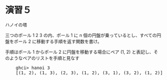 演習５
======

ハノイの塔

三つのポール 1 2 3 の内、ポール 1 に n 個の円盤が乗っているとし、すべての円盤をポール 2 に移動する手順を返す関数を書け。

手順はポール 1 からポール 2 に円盤を移動する場合にペア (1, 2) と表記し、そのようなペアのリストを手順と見なす

<pre class="brush: plain">
    ghci> hanoi 3
    [(1, 2), (1, 3), (2, 3), (1, 2), (3, 1), (3, 2), (1, 2)]
</pre>